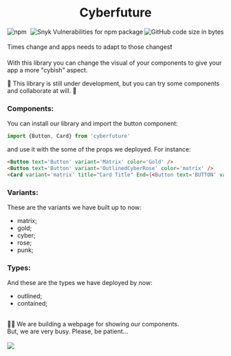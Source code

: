 <h1 align="center"> Cyberfuture </h1>
<div>
  <img align="left" alt="npm" src="https://img.shields.io/npm/dm/cyberfuture?style=flat-square">
  <img align="right" alt="GitHub code size in bytes" src="https://img.shields.io/github/languages/code-size/horberlan/CyberFuture?style=flat-square">
  <img align="right" alt="Snyk Vulnerabilities for npm package" src="https://img.shields.io/snyk/vulnerabilities/npm/cyberfuture?style=flat-square">
</div>
<br/><br/>
Times change and apps needs to adapt to those changes❗

With this library you can change the visual of your components to give your app a more "cybish" aspect. 

🚧 This library is still under development, but you can try some components and collaborate at will. 🚧


### Components:
You can install our library and import the button component:
```javascript
import {Button, Card} from 'cyberfuture'
```
and use it with the some of the props we deployed. For instance:
```html
<Button text='Button' variant='Matrix' color='Gold' />
<Button text='Button' variant='OutlinedCyberRose' color='matrix' />
<Card variant='matrix' title="Card Title" End={<Button text='BUTTON' variant='Matrix' />}/>
```

### Variants: 
These are the variants we have built up to now:
* matrix;
* gold;
* cyber;
* rose;
* punk;

### Types:
And these are the types we have deployed by now:
* outlined;
* contained;

<br/>
👩‍💻 We are building a webpage for showing our components.
<br/>
But, we are very busy. Please, be patient... 
<br/>
<br/>
<img src="https://media.giphy.com/media/1aIDN81XDJuDK/giphy.gif"/>


